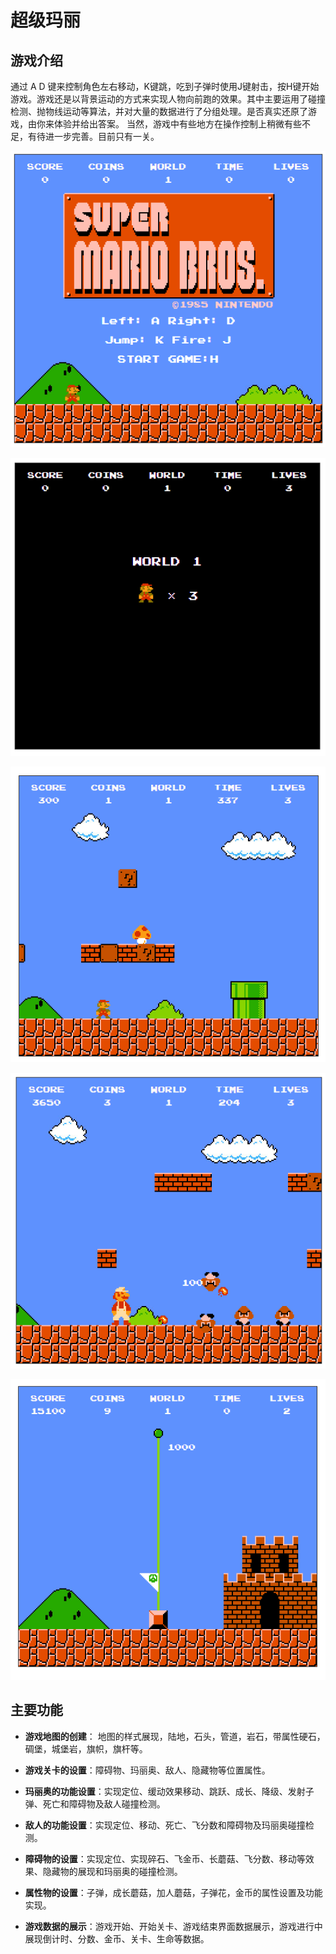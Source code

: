 # 超级玛丽

## 游戏介绍

通过 A D 键来控制角色左右移动，K键跳，吃到子弹时使用J键射击，按H键开始游戏。游戏还是以背景运动的方式来实现人物向前跑的效果。其中主要运用了碰撞检测、抛物线运动等算法，并对大量的数据进行了分组处理。是否真实还原了游戏，由你来体验并给出答案。 当然，游戏中有些地方在操作控制上稍微有些不足，有待进一步完善。目前只有一关。

![开始游戏](1.png)

![生命和关卡显示界面](2.png)

![游戏中。。。](3.png)

![放子弹效果](4.png)

![第一关过关](5.png)

## 主要功能

- **游戏地图的创建**： 地图的样式展现，陆地，石头，管道，岩石，带属性硬石，碉堡，城堡岩，旗帜，旗杆等。

- **游戏关卡的设置**：障碍物、玛丽奥、敌人、隐藏物等位置属性。

- **玛丽奥的功能设置**：实现定位、缓动效果移动、跳跃、成长、降级、发射子弹、死亡和障碍物及敌人碰撞检测。

- **敌人的功能设置**：实现定位、移动、死亡、飞分数和障碍物及玛丽奥碰撞检测。

- **障碍物的设置**：实现定位、实现碎石、飞金币、长蘑菇、飞分数、移动等效果、隐藏物的展现和玛丽奥的碰撞检测。

- **属性物的设置**：子弹，成长蘑菇，加人蘑菇，子弹花，金币的属性设置及功能实现。

- **游戏数据的展示**：游戏开始、开始关卡、游戏结束界面数据展示，游戏进行中展现倒计时、分数、金币、关卡、生命等数据。
